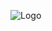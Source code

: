 <p style="background-color=black;">
  <img src="https://www.eulerian.com/wp-content/uploads/2020/08/Logo-Eulerian-Header-white.png" alt="Logo">
</p>
